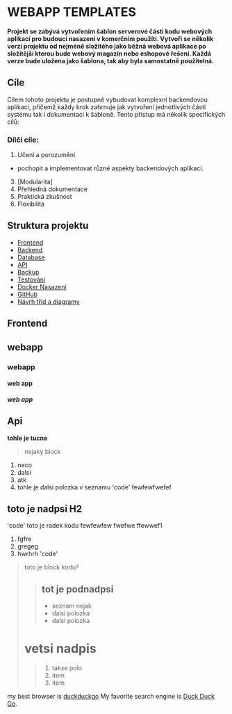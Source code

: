 # WEBAPP TEMPLATES

**Projekt se zabývá vytvořením šablon serverové části kodu webových aplikací pro budoucí nasazení v komerčním použíti. Vytvoří se několik verzí projektu od nejméně složitého jako běžná webová aplikace po složitější kterou bude webový magazín nebo eshopové řešení. Každá verze bude uložena jako šablona, tak aby byla samostatně použitelná.**

## Cíle

Cílem tohoto projektu je postupně vybudovat komplexní backendovou aplikaci, přičemž každy krok zahrnuje jak vytvoření jednotlivých částí systému tak i dokumentaci k šabloně. Tento přístup má několik specifických cílů:

### Dílčí cíle:
1. Učení a porozumění
- pochopit a implementovat různé aspekty backendových aplikací.
3. [Modularita]
4. Přehledná dokumentace
5. Praktická zkušnost
6. Flexibilita 

## Struktura projektu
- [Frontend](#frontend)
- [Backend](#backend)
- [Database](#database)
- [API](#api)
- [Backup](#backup)
- [Testování](#testovani)
- [Docker Nasazení](#docker-nasazeni)
- [GitHub](#github)
- [Návrh tříd a diagramy](#navrh-trid-a-diagramy)

## Frontend
## 
## webapp
### webapp
#### web app
##### web app
## Api
**tohle je tucne**

>nejaky block
>
1. neco
2. dalsi
3. atk
4. tohle je dalsi polozka v seznamu
'code'
fewfewfwefef


## toto je nadpsi H2

'code' toto je radek kodu
fewfewfew
fwefwe
ffewwef1
1. fgfre
2. gregeg
3. hwrhrh
'code' 

> toto je block kodu?
>
> > ## tot je podnadpsi
> > - seznam nejak
> > - dalsi polozka
> > - dalsi polozka   
>
> # vetsi nadpis
> > 1. takze polo
> > 2. item
> > 3. item

my best browser is [duckduckgo](htttps://duckduckgo.com)
My favorite search engine is [Duck Duck Go](https://duckduckgo.com "The best search engine for privacy").

